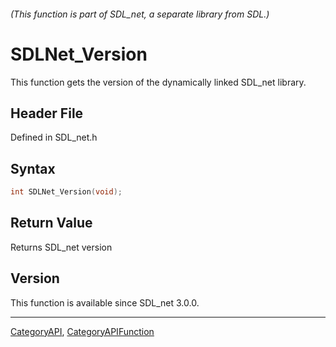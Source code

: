 ###### (This function is part of SDL_net, a separate library from SDL.)
# SDLNet_Version

This function gets the version of the dynamically linked SDL_net library.

## Header File

Defined in SDL_net.h

## Syntax

```c
int SDLNet_Version(void);

```

## Return Value

Returns SDL_net version

## Version

This function is available since SDL_net 3.0.0.

----
[CategoryAPI](CategoryAPI), [CategoryAPIFunction](CategoryAPIFunction)

